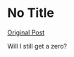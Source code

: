# No Title

[Original Post](https://discourse.onlinedegree.iitm.ac.in/t/171141/295)

<p>Will I still get a zero?</p>